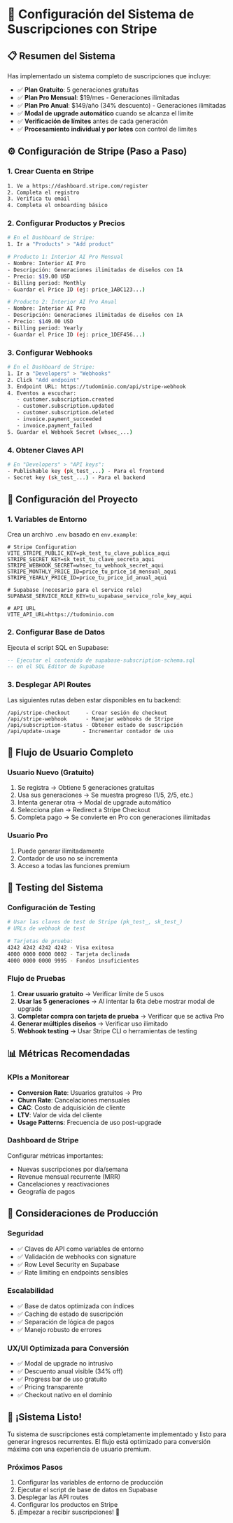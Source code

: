 # 🚀 Configuración del Sistema de Suscripciones con Stripe

## 📋 Resumen del Sistema

Has implementado un sistema completo de suscripciones que incluye:

- ✅ **Plan Gratuito**: 5 generaciones gratuitas
- ✅ **Plan Pro Mensual**: $19/mes - Generaciones ilimitadas  
- ✅ **Plan Pro Anual**: $149/año (34% descuento) - Generaciones ilimitadas
- ✅ **Modal de upgrade automático** cuando se alcanza el límite
- ✅ **Verificación de límites** antes de cada generación
- ✅ **Procesamiento individual y por lotes** con control de límites

## ⚙️ Configuración de Stripe (Paso a Paso)

### 1. Crear Cuenta en Stripe
```bash
1. Ve a https://dashboard.stripe.com/register
2. Completa el registro
3. Verifica tu email
4. Completa el onboarding básico
```

### 2. Configurar Productos y Precios
```bash
# En el Dashboard de Stripe:
1. Ir a "Products" > "Add product"

# Producto 1: Interior AI Pro Mensual
- Nombre: Interior AI Pro
- Descripción: Generaciones ilimitadas de diseños con IA
- Precio: $19.00 USD
- Billing period: Monthly
- Guardar el Price ID (ej: price_1ABC123...)

# Producto 2: Interior AI Pro Anual  
- Nombre: Interior AI Pro
- Descripción: Generaciones ilimitadas de diseños con IA
- Precio: $149.00 USD  
- Billing period: Yearly
- Guardar el Price ID (ej: price_1DEF456...)
```

### 3. Configurar Webhooks
```bash
# En el Dashboard de Stripe:
1. Ir a "Developers" > "Webhooks"
2. Click "Add endpoint"
3. Endpoint URL: https://tudominio.com/api/stripe-webhook
4. Eventos a escuchar:
   - customer.subscription.created
   - customer.subscription.updated  
   - customer.subscription.deleted
   - invoice.payment_succeeded
   - invoice.payment_failed
5. Guardar el Webhook Secret (whsec_...)
```

### 4. Obtener Claves API
```bash
# En "Developers" > "API keys":
- Publishable key (pk_test_...) - Para el frontend
- Secret key (sk_test_...) - Para el backend
```

## 🔧 Configuración del Proyecto

### 1. Variables de Entorno
Crea un archivo `.env` basado en `env.example`:

```env
# Stripe Configuration
VITE_STRIPE_PUBLIC_KEY=pk_test_tu_clave_publica_aqui
STRIPE_SECRET_KEY=sk_test_tu_clave_secreta_aqui
STRIPE_WEBHOOK_SECRET=whsec_tu_webhook_secret_aqui
STRIPE_MONTHLY_PRICE_ID=price_tu_price_id_mensual_aqui
STRIPE_YEARLY_PRICE_ID=price_tu_price_id_anual_aqui

# Supabase (necesario para el service role)
SUPABASE_SERVICE_ROLE_KEY=tu_supabase_service_role_key_aqui

# API URL
VITE_API_URL=https://tudominio.com
```

### 2. Configurar Base de Datos
Ejecuta el script SQL en Supabase:

```sql
-- Ejecutar el contenido de supabase-subscription-schema.sql
-- en el SQL Editor de Supabase
```

### 3. Desplegar API Routes
Las siguientes rutas deben estar disponibles en tu backend:

```
/api/stripe-checkout     - Crear sesión de checkout
/api/stripe-webhook      - Manejar webhooks de Stripe  
/api/subscription-status - Obtener estado de suscripción
/api/update-usage       - Incrementar contador de uso
```

## 🎯 Flujo de Usuario Completo

### Usuario Nuevo (Gratuito)
1. Se registra → Obtiene 5 generaciones gratuitas
2. Usa sus generaciones → Se muestra progreso (1/5, 2/5, etc.)
3. Intenta generar otra → Modal de upgrade automático
4. Selecciona plan → Redirect a Stripe Checkout
5. Completa pago → Se convierte en Pro con generaciones ilimitadas

### Usuario Pro
1. Puede generar ilimitadamente
2. Contador de uso no se incrementa
3. Acceso a todas las funciones premium

## 🔄 Testing del Sistema

### Configuración de Testing
```bash
# Usar las claves de test de Stripe (pk_test_, sk_test_)
# URLs de webhook de test

# Tarjetas de prueba:
4242 4242 4242 4242 - Visa exitosa
4000 0000 0000 0002 - Tarjeta declinada
4000 0000 0000 9995 - Fondos insuficientes
```

### Flujo de Pruebas
1. **Crear usuario gratuito** → Verificar límite de 5 usos
2. **Usar las 5 generaciones** → Al intentar la 6ta debe mostrar modal de upgrade
3. **Completar compra con tarjeta de prueba** → Verificar que se activa Pro
4. **Generar múltiples diseños** → Verificar uso ilimitado
5. **Webhook testing** → Usar Stripe CLI o herramientas de testing

## 📊 Métricas Recomendadas

### KPIs a Monitorear
- **Conversion Rate**: Usuarios gratuitos → Pro
- **Churn Rate**: Cancelaciones mensuales
- **CAC**: Costo de adquisición de cliente
- **LTV**: Valor de vida del cliente
- **Usage Patterns**: Frecuencia de uso post-upgrade

### Dashboard de Stripe
Configurar métricas importantes:
- Nuevas suscripciones por día/semana
- Revenue mensual recurrente (MRR)
- Cancelaciones y reactivaciones
- Geografía de pagos

## 🚨 Consideraciones de Producción

### Seguridad
- ✅ Claves de API como variables de entorno
- ✅ Validación de webhooks con signature
- ✅ Row Level Security en Supabase
- ✅ Rate limiting en endpoints sensibles

### Escalabilidad
- ✅ Base de datos optimizada con índices
- ✅ Caching de estado de suscripción
- ✅ Separación de lógica de pagos
- ✅ Manejo robusto de errores

### UX/UI Optimizada para Conversión
- ✅ Modal de upgrade no intrusivo
- ✅ Descuento anual visible (34% off)
- ✅ Progress bar de uso gratuito
- ✅ Pricing transparente
- ✅ Checkout nativo en el dominio

## 🎉 ¡Sistema Listo!

Tu sistema de suscripciones está completamente implementado y listo para generar ingresos recurrentes. El flujo está optimizado para conversión máxima con una experiencia de usuario premium.

### Próximos Pasos
1. Configurar las variables de entorno de producción
2. Ejecutar el script de base de datos en Supabase
3. Desplegar las API routes
4. Configurar los productos en Stripe
5. ¡Empezar a recibir suscripciones! 🚀
